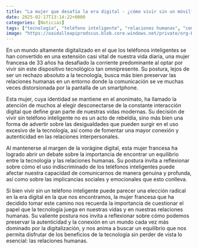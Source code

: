 ```yaml
---
title: "La mujer que desafía la era digital - ¿cómo vivir sin un móvil?"
date: 2025-02-17T13:14:22+0000
categories: [Noticias]
tags: ["tecnología", "teléfono inteligente", "relaciones humanas", "comunicación", "equilibrio", "digitalización", "autenticidad."]
image: "https://oaidalleapiprodscus.blob.core.windows.net/private/org-HKmKxpuNw3Y88lm4EBrIPq0n/user-ZwiCXOggLL8ZNNKE2g7rXFmV/img-pzA61YL90sYD2ylGnXU4Bhkh.png?st=2025-02-17T12%3A14%3A22Z&se=2025-02-17T14%3A14%3A22Z&sp=r&sv=2024-08-04&sr=b&rscd=inline&rsct=image/png&skoid=d505667d-d6c1-4a0a-bac7-5c84a87759f8&sktid=a48cca56-e6da-484e-a814-9c849652bcb3&skt=2025-02-17T11%3A07%3A32Z&ske=2025-02-18T11%3A07%3A32Z&sks=b&skv=2024-08-04&sig=U/x5OS8JiyCKtMVpoOHIKhtGr/By7XdBZUW9iHYAznA%3D"
---
```


En un mundo altamente digitalizado en el que los teléfonos inteligentes se han convertido en una extensión casi vital de nuestra vida diaria, una mujer francesa de 33 años ha desafiado la corriente predominante al optar por vivir sin este dispositivo tecnológico tan omnipresente. Su postura, lejos de ser un rechazo absoluto a la tecnología, busca más bien preservar las relaciones humanas en un entorno donde la comunicación se ve muchas veces distorsionada por la pantalla de un smartphone.

Esta mujer, cuya identidad se mantiene en el anonimato, ha llamado la atención de muchos al elegir desconectarse de la constante interacción digital que define gran parte de nuestras vidas modernas. Su decisión de vivir sin teléfono inteligente no es un acto de rebeldía, sino más bien una forma de advertir sobre las desigualdades que pueden surgir en el uso excesivo de la tecnología, así como de fomentar una mayor conexión y autenticidad en las relaciones interpersonales.

Al mantenerse al margen de la vorágine digital, esta mujer francesa ha logrado abrir un debate sobre la importancia de encontrar un equilibrio entre la tecnología y las relaciones humanas. Su postura invita a reflexionar sobre cómo el uso indiscriminado de los teléfonos inteligentes puede afectar nuestra capacidad de comunicarnos de manera genuina y profunda, así como sobre las implicancias sociales y emocionales que esto conlleva.

Si bien vivir sin un teléfono inteligente puede parecer una elección radical en la era digital en la que nos encontramos, la mujer francesa que ha decidido tomar este camino nos recuerda la importancia de cuestionar el papel que la tecnología juega en nuestras vidas y en nuestras relaciones humanas. Su valiente postura nos invita a reflexionar sobre cómo podemos preservar la autenticidad y la conexión en un mundo cada vez más dominado por la digitalización, y nos anima a buscar un equilibrio que nos permita disfrutar de los beneficios de la tecnología sin perder de vista lo esencial: las relaciones humanas.
    